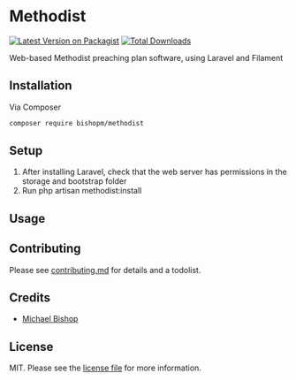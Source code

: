 # Methodist

[![Latest Version on Packagist][ico-version]][link-packagist]
[![Total Downloads][ico-downloads]][link-downloads]

Web-based Methodist preaching plan software, using Laravel and Filament

## Installation

Via Composer

```bash
composer require bishopm/methodist
```

## Setup

1. After installing Laravel, check that the web server has permissions in the storage and bootstrap folder
2. Run php artisan methodist:install

## Usage


## Contributing

Please see [contributing.md](contributing.md) for details and a todolist.

## Credits

- [Michael Bishop][link-author]

## License

MIT. Please see the [license file](license.md) for more information.

[ico-version]: https://img.shields.io/packagist/v/bishopm/methodist.svg?style=flat-square
[ico-downloads]: https://img.shields.io/packagist/dt/bishopm/methodist.svg?style=flat-square
[ico-travis]: https://img.shields.io/travis/bishopm/methodist/master.svg?style=flat-square
[ico-styleci]: https://styleci.io/repos/12345678/shield

[link-packagist]: https://packagist.org/packages/bishopm/methodist
[link-downloads]: https://packagist.org/packages/bishopm/methodist
[link-travis]: https://travis-ci.org/bishopm/methodist
[link-styleci]: https://styleci.io/repos/12345678
[link-author]: https://github.com/bishopm
[link-contributors]: ../../contributors
